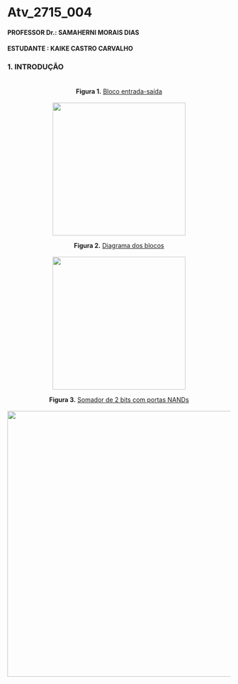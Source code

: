 # Atv_2715_004
#### PROFESSOR Dr.: SAMAHERNI MORAIS DIAS 
#### ESTUDANTE    : KAIKE CASTRO CARVALHO


### 1. INTRODUÇÃO <br/> <br/>



<p align="center">
 <b>Figura 1.</b>
 <a href="#">Bloco entrada-saída</a> 
 <br><br>
<img src="https://user-images.githubusercontent.com/42541528/63171694-81bb7080-c012-11e9-855f-4c7f71ca1049.png" width="300" heigth="100"> 
</p>




<p align="center">
 <b>Figura 2.</b>
 <a href="#">Diagrama dos blocos</a> 
 <br><br>
<img src="https://user-images.githubusercontent.com/42541528/63171864-d65eeb80-c012-11e9-8ea9-bc616d6fd01e.png" width="300" heigth="100"> 
</p>



<p align="center">
 <b>Figura 3.</b>
 <a href="#">Somador de 2 bits com portas NANDs</a> 
 <br><br>
<img src="https://user-images.githubusercontent.com/42541528/63171968-09a17a80-c013-11e9-841c-d06b30244a1b.png" width="600" heigth="400"> 
</p>
